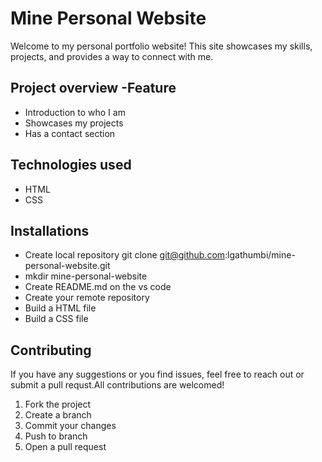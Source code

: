 # **Mine Personal Website**
Welcome to my personal portfolio website! This site showcases my skills, projects, and provides a way to connect with me.
## **Project overview -Feature**
- Introduction to who I am
- Showcases my projects
- Has a contact section
## **Technologies used**
- HTML 
- CSS
## **Installations**
- Create local repository
git clone git@github.com:lgathumbi/mine-personal-website.git
- mkdir mine-personal-website
- Create README.md on the vs code
- Create your remote repository
- Build a HTML file
- Build a CSS file
## **Contributing**
If you have any suggestions or you find issues, feel free to reach out or submit a pull requst.All contributions are welcomed!
1. Fork the project
2. Create a branch
3. Commit your changes
4. Push to branch
5. Open a pull request




